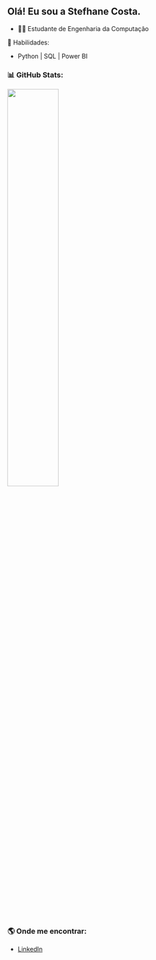 ## Olá! Eu sou a Stefhane Costa.

- 👩‍💻 Estudante de Engenharia da Computação

🚀 Habilidades:

- Python | SQL | Power BI 

### 📊 GitHub Stats:
<div>
  <a href="https://github.com/stefhanecosta">
    <img width="48%" src="https://github-readme-stats.vercel.app/api?username=stefhanecosta&show_icons=true&theme=dracula&include_all_commits=true&count_private=true"/>
     <!-- <img width="48%" src="https://github-readme-stats.vercel.app/api/top-langs/?username=stefhanecosta&layout=compact&langs_count=16&theme=dracula"/> -->
  </a>
</div>

### 🌎 Onde me encontrar:
- [LinkedIn](https://www.linkedin.com/in/stefhane-costa-3443a3238)

